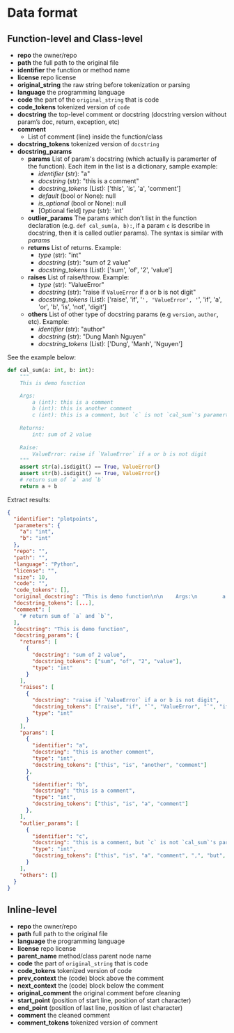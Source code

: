 # Data format

## Function-level and Class-level
- **repo** the owner/repo
- **path** the full path to the original file
- **identifier** the function or method name
- **license** repo license
- **original_string** the raw string before tokenization or parsing
- **language** the programming language
- **code** the part of the `original_string` that is code
- **code_tokens** tokenized version of `code`
- **docstring** the top-level comment or docstring (docstring version without param’s doc, return, exception, etc)
- **comment**
    - List of comment (line) inside the function/class
- **docstring_tokens** tokenized version of `docstring`
- **docstring_params**
    - **params**
        List of param's docstring (which actually is paramerter of the function). Each item in the list is a dictionary, sample example:
        - *identifier* (str): "a"
        - *docstring* (str): "this is a comment"
        - *docstring_tokens* (List): ['this', 'is', 'a', 'comment']
        - *default* (bool or None): null
        - *is_optional* (bool or None): null
        - [Optional field] *type* (str): 'int'    
    - **outlier_params** 
        The params which don’t list in the function declaration (e.g. `def cal_sum(a, b):`, if a param `c` is describe in docstring, then it is called outlier params). The syntax is similar with *params*
    - **returns** 
        List of returns. Example:
        - *type* (str): "int"
        - *docstring* (str): "sum of 2 value"
        - *docstring_tokens* (List): ['sum', 'of', '2', 'value']
    - **raises**
        List of raise/throw. Example:
        - *type* (str): "ValueError"
        - *docstring* (str): "raise if `ValueError` if a or b is not digit"
        - *docstring_tokens* (List): ['raise', 'if', '`', 'ValueError', '`', 'if', 'a', 'or', 'b', 'is', 'not', 'digit']
    - **others**
        List of other type of docstring params (e.g `version`, `author`, etc). Example:
        - *identifier* (str): "author"
        - *docstring* (str): "Dung Manh Nguyen"
        - *docstring_tokens* (List): ['Dung', 'Manh', 'Nguyen']

See the example below:
```python
def cal_sum(a: int, b: int):
    """
    This is demo function

    Args:
        a (int): this is a comment
        b (int): this is another comment
        c (int): this is a comment, but `c` is not `cal_sum`'s paramerter
    
    Returns:
        int: sum of 2 value
    
    Raise:
        ValueError: raise if `ValueError` if a or b is not digit
    """
    assert str(a).isdigit() == True, ValueError()
    assert str(b).isdigit() == True, ValueError()
    # return sum of `a` and `b`
    return a + b
```

Extract results:
```json
{
  "identifier": "plotpoints",
  "parameters": {
    "a": "int",
    "b": "int"
  },
  "repo": "",
  "path": "",
  "language": "Python",
  "license": "",
  "size": 10,
  "code": "",
  "code_tokens": [],
  "original_docstring": "This is demo function\n\n    Args:\n        a (int): this is a comment\n        b (int): this is another comment\n        c (int): this is a comment, but `c` is not `cal_sum`'s paramerter\n\n    Returns:\n        int: sum of 2 value\n\n    Raise:\n        ValueError: raise if `ValueError` if a or b is not digit",
  "docstring_tokens": [...],
  "comment": [
    "# return sum of `a` and `b`",
  ],
  "docstring": "This is demo function",
  "docstring_params": {
    "returns": [
      {
        "docstring": "sum of 2 value",
        "docstring_tokens": ["sum", "of", "2", "value"],
        "type": "int"
      }
    ],
    "raises": [
      {
        "docstring": "raise if `ValueError` if a or b is not digit",
        "docstring_tokens": ["raise", "if", "`", "ValueError", "`", "if", "a", "or", "b", "is", "not", "digit"],
        "type": "int"
      }
    ],
    "params": [
      {
        "identifier": "a",
        "docstring": "this is another comment",
        "type": "int",
        "docstring_tokens": ["this", "is", "another", "comment"]
      },
      {
        "identifier": "b",
        "docstring": "this is a comment",
        "type": "int",
        "docstring_tokens": ["this", "is", "a", "comment"]
      },
    ],
    "outlier_params": [
      {
        "identifier": "c",
        "docstring": "this is a comment, but `c` is not `cal_sum`'s paramerter",
        "type": "int",
        "docstring_tokens": ["this", "is", "a", "comment", ",", "but", "`", "c", "`", "'", "s", "parameter"]
      }
    ],
    "others": []
  }
}

```

## Inline-level
- **repo** the owner/repo
- **path** full path to the original file
- **language** the programming language
- **license** repo license
- **parent_name** method/class parent node name
- **code** the part of `original_string` that is code
- **code_tokens** tokenized version of code
- **prev_context** the (code) block above the comment
- **next_context** the (code) block below the comment
- **original_comment** the original comment before cleaning
- **start_point** (position of start line, position of start character)
- **end_point** (position of last line, position of last character)
- **comment** the cleaned comment
- **comment_tokens** tokenized version of comment

